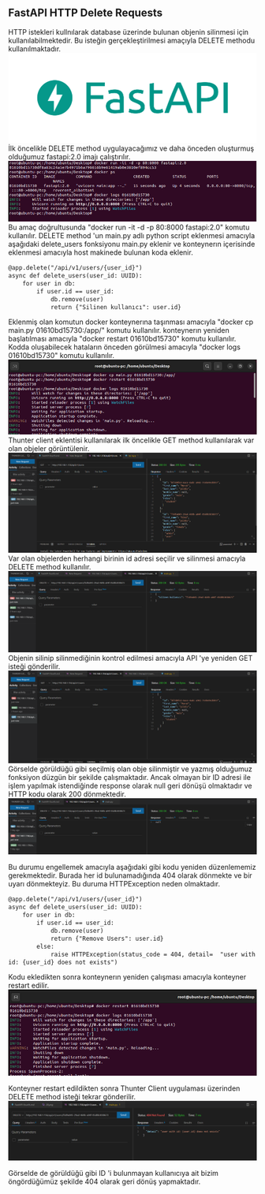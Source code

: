 ## FastAPI HTTP Delete Requests

HTTP istekleri kullnılarak database üzerinde bulunan objenin silinmesi için kullanılabilmektedir. Bu isteğin gerçekleştirilmesi amaçıyla DELETE methodu kullanılmaktadır.
![](https://github.com/mrtyildiz/Blog-Post/blob/main/Python/img/1.png?raw=true)
İlk öncelikle DELETE method uygulayacağımız ve daha önceden oluşturmuş olduğumuz fastapi:2.0 imajı çalıştırılır.
![](https://github.com/mrtyildiz/Blog-Post/blob/main/Python/img/22.png?raw=true)
Bu amaç doğrultusunda "docker run -it -d -p 80:8000 fastapi:2.0" komutu kullanılır.
DELETE method 'un main.py adlı python script eklenmesi amacıyla aşağıdaki delete_users fonksiyonu main.py eklenir ve konteynerın içerisinde eklenmesi amacıyla host makinede bulunan koda eklenir.
```
@app.delete("/api/v1/users/{user_id}")
async def delete_users(user_id: UUID):
    for user in db:
        if user.id == user_id:
            db.remove(user)
            return {"Silinen kullanıcı": user.id}
```
Eklenmiş olan komutun docker konteynerına taşınması amacıyla "docker cp main.py 01610bd15730:/app/" komutu kullanılır. konteynerın yeniden başlatılması amacıyla "docker restart 01610bd15730" komutu kullanılır. Kodda oluşabilecek hataların önceden görülmesi amacıyla "docker logs 01610bd15730" komutu kullanılır.
![](https://github.com/mrtyildiz/Blog-Post/blob/main/Python/img/23.png?raw=true)
Thunter client eklentisi kullanılarak ilk öncelikle GET method kullanılarak var olan objeler görüntülenir.
![](https://github.com/mrtyildiz/Blog-Post/blob/main/Python/img/24.png?raw=true)
Var olan objelerden herhangi birinin id adresi seçilir ve silinmesi amacıyla DELETE method kullanılır.
![](https://github.com/mrtyildiz/Blog-Post/blob/main/Python/img/25.png?raw=true)
Objenin silinip silinmediğinin kontrol edilmesi amacıyla API 'ye yeniden GET isteği gönderilir.
![](https://github.com/mrtyildiz/Blog-Post/blob/main/Python/img/26.png?raw=true)
Görselde görüldüğü gibi seçilmiş olan obje silinmiştir ve yazmış olduğumuz fonksiyon düzgün bir şekilde çalışmaktadır. Ancak olmayan bir ID adresi ile işlem yapılmak istendiğinde response olarak null geri dönüşü olmaktadır ve HTTP kodu olarak 200 dönmektedir. 
![](https://github.com/mrtyildiz/Blog-Post/blob/main/Python/img/27.png?raw=true)

Bu durumu engellemek amacıyla aşağıdaki gibi kodu yeniden düzenlememiz gerekmektedir. Burada her id bulunamadığında 404 olarak dönmekte ve bir uyarı dönmekteyiz. Bu duruma HTTPException neden olmaktadır.
```
@app.delete("/api/v1/users/{user_id}")
async def delete_users(user_id: UUID):
    for user in db:
        if user.id == user_id:
            db.remove(user)
            return {"Remove Users": user.id}
        else:
            raise HTTPException(status_code = 404, detail=  "user with id: {user_id} does not exists")
```
Kodu ekledikten sonra konteynerın yeniden çalışması amacıyla konteyner restart edilir.
![](https://github.com/mrtyildiz/Blog-Post/blob/main/Python/img/28.png?raw=true)

Konteyner restart edildikten sonra Thunter Client uygulaması üzerinden DELETE method isteği tekrar gönderilir.
![](https://github.com/mrtyildiz/Blog-Post/blob/main/Python/img/29.png?raw=true)

Görselde de görüldüğü gibi ID 'i bulunmayan kullanıcıya ait bizim öngördüğümüz şekilde 404 olarak geri dönüş yapmaktadır.
